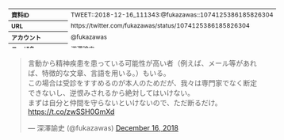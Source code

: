<table style="font-size: 9pt; width: 610px; margin-bottom: 20px; height: 80px;">
<tbody>
    <tr>
        <th align=left>資料ID</th>
        <td align=left>TWEET::2018-12-16_111343:@fukazawas::1074125386185826304</td>
    </tr>
    <tr>
        <th align=left>URL</th>
        <td align=left>https://twitter.com/fukazawas/status/1074125386185826304</td>
    </tr>
    <tr>
        <th align=left>アカウント</th>
        <td align=left>@fukazawas</td>
    </tr>
    <tr>
        <th align=left>ユーザ名</th>
        <td align=left>深澤諭史</td>
    </tr>
    <tr>
        <th align=left>ツイートの記録日時</th>
        <td align=left>created_at 2022-08-24_1049</td>
    </tr>
</tbody>
</table>
<blockquote class="twitter-tweet" data-width="450"  data-lang="ja"><p lang="ja" dir="ltr">言動から精神疾患を患っている可能性が高い者（例えば、メール等があれば、特徴的な文章、言語を用いる。）もいる。<br>この場合は受診をすすめるのが本人のためだが、我々は専門家でなく断定できないし、逆恨みされるから絶対してはいけない。<br>まずは自分と仲間を守らないといけないので、ただ断るだけ。 <a href="https://t.co/zwSSH0GmXd">https://t.co/zwSSH0GmXd</a></p>&mdash; 深澤諭史 (@fukazawas) <a href="https://twitter.com/fukazawas/status/1074125386185826304?ref_src=twsrc%5Etfw">December 16, 2018</a></blockquote>
<script async src="https://platform.twitter.com/widgets.js" charset="utf-8"></script>


